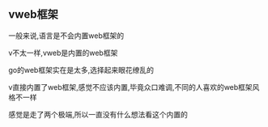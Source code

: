 ## vweb框架

一般来说,语言是不会内置web框架的

v不太一样,vweb是内置的web框架

go的web框架实在是太多,选择起来眼花缭乱的

v直接内置了web框架,感觉不应该内置,毕竟众口难调,不同的人喜欢的web框架风格不一样

感觉是走了两个极端,所以一直没有什么想法看这个内置的



